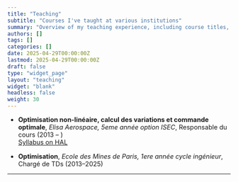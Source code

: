 ```yaml
---
title: "Teaching"
subtitle: "Courses I've taught at various institutions"
summary: "Overview of my teaching experience, including course titles, roles, institutions, and years taught."
authors: []
tags: []
categories: []
date: 2025-04-29T00:00:00Z
lastmod: 2025-04-29T00:00:00Z
draft: false
type: "widget_page"
layout: "teaching"
widget: "blank"
headless: false
weight: 30
---
```


<div style="font-size: 0.9rem;">

- **Optimisation non-linéaire, calcul des variations et commande optimale**, *Elisa Aerospace, 5eme année option ISEC*,  Responsable du cours (2013 – )  
  [Syllabus on HAL](https://hal.science/hal-05064903v1)

- **Optimisation**, *Ecole des Mines de Paris, 1ere année cycle ingénieur*, Chargé de TDs (2013–2025)

</div>

---